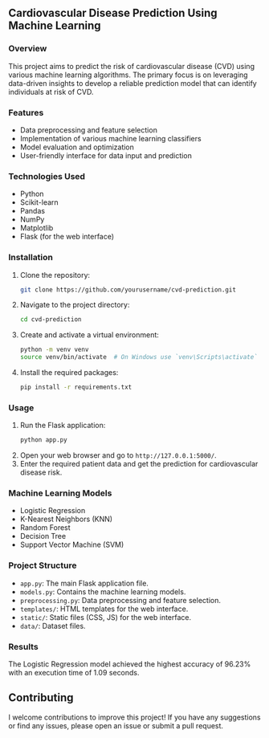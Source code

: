 ## Cardiovascular Disease Prediction Using Machine Learning

### Overview
This project aims to predict the risk of cardiovascular disease (CVD) using various machine learning algorithms. The primary focus is on leveraging data-driven insights to develop a reliable prediction model that can identify individuals at risk of CVD.

### Features
- Data preprocessing and feature selection
- Implementation of various machine learning classifiers
- Model evaluation and optimization
- User-friendly interface for data input and prediction

### Technologies Used
- Python
- Scikit-learn
- Pandas
- NumPy
- Matplotlib
- Flask (for the web interface)

### Installation
1. Clone the repository:
   ```bash
   git clone https://github.com/yourusername/cvd-prediction.git
   ```
2. Navigate to the project directory:
   ```bash
   cd cvd-prediction
   ```
3. Create and activate a virtual environment:
   ```bash
   python -m venv venv
   source venv/bin/activate  # On Windows use `venv\Scripts\activate`
   ```
4. Install the required packages:
   ```bash
   pip install -r requirements.txt
   ```

### Usage
1. Run the Flask application:
   ```bash
   python app.py
   ```
2. Open your web browser and go to `http://127.0.0.1:5000/`.
3. Enter the required patient data and get the prediction for cardiovascular disease risk.

### Machine Learning Models
- Logistic Regression
- K-Nearest Neighbors (KNN)
- Random Forest
- Decision Tree
- Support Vector Machine (SVM)

### Project Structure
- `app.py`: The main Flask application file.
- `models.py`: Contains the machine learning models.
- `preprocessing.py`: Data preprocessing and feature selection.
- `templates/`: HTML templates for the web interface.
- `static/`: Static files (CSS, JS) for the web interface.
- `data/`: Dataset files.

### Results
The Logistic Regression model achieved the highest accuracy of 96.23% with an execution time of 1.09 seconds.

## Contributing

I welcome contributions to improve this project! If you have any suggestions or find any issues, please open an issue or submit a pull request.




